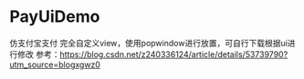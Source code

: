 # PayUiDemo
仿支付宝支付
完全自定义view，使用popwindow进行放置，可自行下载根据ui进行修改
参考：https://blog.csdn.net/z240336124/article/details/53739790?utm_source=blogxgwz0

